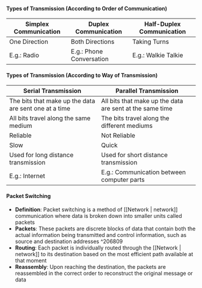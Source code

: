 #### Types of Transmission (According to Order of Communication)
| Simplex Communication | Duplex Communication     | Half-Duplex Communication |
| --------------------- | ------------------------ | ------------------------- |
| One Direction         | Both Directions          | Taking Turns              |
| E.g.: Radio           | E.g.: Phone Conversation | E.g.: Walkie Talkie       |

#### Types of Transmission (According to Way of Transmission)

| Serial Transmission                                   | Parallel Transmission                                    |
| ----------------------------------------------------- | -------------------------------------------------------- |
| The bits that make up the data are sent one at a time | All bits that make up the data are sent at the same time |
| All bits travel along the same medium                 | The bits travel along the different mediums              |
| Reliable                                              | Not Reliable                                             |
| Slow                                                  | Quick                                                    |
| Used for long distance transmission                   | Used for short distance transmission                     |
| E.g.: Internet                                        | E.g.: Communication between computer parts               | 

#### Packet Switching
- **Definition**: 
Packet switching is a method of [[Network | network]] communication where data is broken down into smaller units called packets
 - **Packets**: 
 These packets are discrete blocks of data that contain both the actual information being transmitted and control information, such as source and destination addresses ^206809
- **Routing**: 
Each packet is individually routed through the [[Network | network]] to its destination based on the most efficient path available at that moment
- **Reassembly**: 
Upon reaching the destination, the packets are reassembled in the correct order to reconstruct the original message or data


